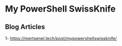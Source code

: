 # My PowerShell SwissKnife

## Blog Articles

1- <https://mertsenel.tech/post/mypowershellswissknife/>

